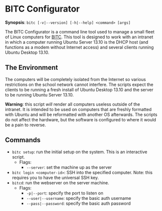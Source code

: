 BITC Configurator
=================

**Synopsis**: `bitc [-v|--version] [-h|--help] <command> [args]`

The BITC Configurator is a command line tool used to manage a small fleet of Linux computers for [BITC][]. This tool is designed to work with an intranet in which a computer running Ubuntu Server 13.10 is the DHCP host (and functions as a modem without Internet access) and several clients running Ubuntu Desktop 13.10.

## The Environment
The computers will be completely isolated from the Internet so various restrictions on the school network cannot interfere. The scripts expect the clients to be running a fresh install of Ubuntu Desktop 13.10 and the server to be running Ubuntu Server 13.10.

**Warning**: this script *will* render all computers useless outside of the intranet. It is intended to be used on computers that are freshly formatted with Ubuntu and will be reformatted with another OS afterwards. The scripts do not affect the hardware, but the software is configured to where it would be a pain to reverse.

## Commands
- `bitc setup`: run the initial setup on the system. This is an interactive script.
	- Flags:
		- `--server`: set the machine up as the server
- `bitc login <computer-id>`: SSH into the specified computer. Note: this requires you to have the universal SSH key.
- `bitcd`: run the webserver on the server machine.
	- Flags:
		- `-p|--port`: specify the port to listen on
		- `--user|--username`: specify the basic auth username
		- `--pass|--password`: specify the basic auth password
	

[BITC]: http://fixme.com